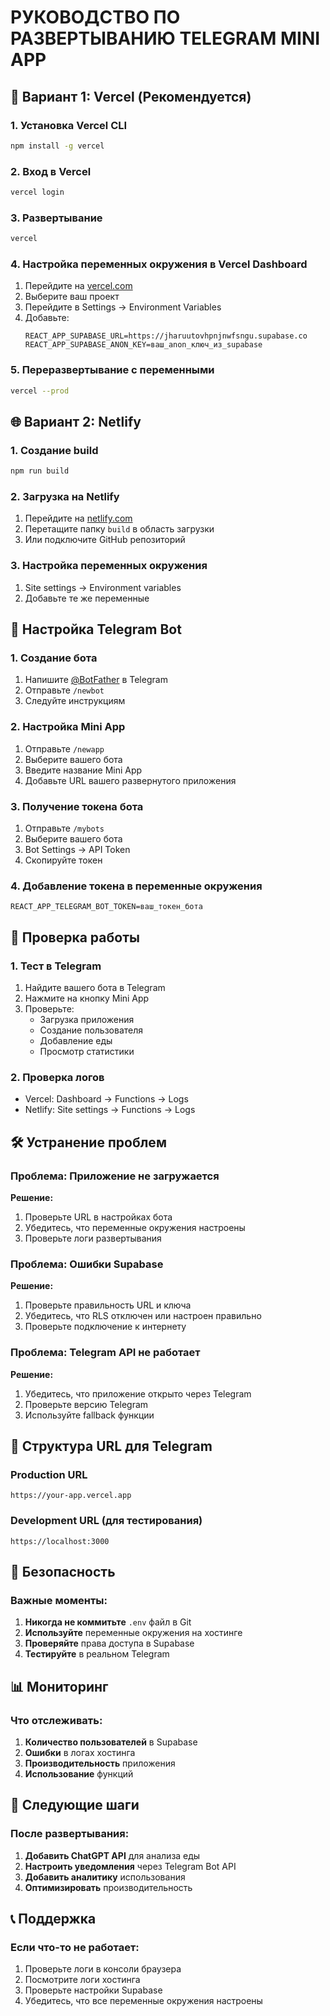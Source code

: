 # РУКОВОДСТВО ПО РАЗВЕРТЫВАНИЮ TELEGRAM MINI APP

## 🚀 Вариант 1: Vercel (Рекомендуется)

### 1. Установка Vercel CLI
```bash
npm install -g vercel
```

### 2. Вход в Vercel
```bash
vercel login
```

### 3. Развертывание
```bash
vercel
```

### 4. Настройка переменных окружения в Vercel Dashboard
1. Перейдите на [vercel.com](https://vercel.com)
2. Выберите ваш проект
3. Перейдите в Settings → Environment Variables
4. Добавьте:
   ```
   REACT_APP_SUPABASE_URL=https://jharuutovhpnjnwfsngu.supabase.co
   REACT_APP_SUPABASE_ANON_KEY=ваш_anon_ключ_из_supabase
   ```

### 5. Переразвертывание с переменными
```bash
vercel --prod
```

## 🌐 Вариант 2: Netlify

### 1. Создание build
```bash
npm run build
```

### 2. Загрузка на Netlify
1. Перейдите на [netlify.com](https://netlify.com)
2. Перетащите папку `build` в область загрузки
3. Или подключите GitHub репозиторий

### 3. Настройка переменных окружения
1. Site settings → Environment variables
2. Добавьте те же переменные

## 🤖 Настройка Telegram Bot

### 1. Создание бота
1. Напишите [@BotFather](https://t.me/BotFather) в Telegram
2. Отправьте `/newbot`
3. Следуйте инструкциям

### 2. Настройка Mini App
1. Отправьте `/newapp`
2. Выберите вашего бота
3. Введите название Mini App
4. Добавьте URL вашего развернутого приложения

### 3. Получение токена бота
1. Отправьте `/mybots`
2. Выберите вашего бота
3. Bot Settings → API Token
4. Скопируйте токен

### 4. Добавление токена в переменные окружения
```
REACT_APP_TELEGRAM_BOT_TOKEN=ваш_токен_бота
```

## 🔧 Проверка работы

### 1. Тест в Telegram
1. Найдите вашего бота в Telegram
2. Нажмите на кнопку Mini App
3. Проверьте:
   - Загрузка приложения
   - Создание пользователя
   - Добавление еды
   - Просмотр статистики

### 2. Проверка логов
- Vercel: Dashboard → Functions → Logs
- Netlify: Site settings → Functions → Logs

## 🛠️ Устранение проблем

### Проблема: Приложение не загружается
**Решение:**
1. Проверьте URL в настройках бота
2. Убедитесь, что переменные окружения настроены
3. Проверьте логи развертывания

### Проблема: Ошибки Supabase
**Решение:**
1. Проверьте правильность URL и ключа
2. Убедитесь, что RLS отключен или настроен правильно
3. Проверьте подключение к интернету

### Проблема: Telegram API не работает
**Решение:**
1. Убедитесь, что приложение открыто через Telegram
2. Проверьте версию Telegram
3. Используйте fallback функции

## 📱 Структура URL для Telegram

### Production URL
```
https://your-app.vercel.app
```

### Development URL (для тестирования)
```
https://localhost:3000
```

## 🔐 Безопасность

### Важные моменты:
1. **Никогда не коммитьте** `.env` файл в Git
2. **Используйте** переменные окружения на хостинге
3. **Проверяйте** права доступа в Supabase
4. **Тестируйте** в реальном Telegram

## 📊 Мониторинг

### Что отслеживать:
1. **Количество пользователей** в Supabase
2. **Ошибки** в логах хостинга
3. **Производительность** приложения
4. **Использование** функций

## 🎯 Следующие шаги

### После развертывания:
1. **Добавить ChatGPT API** для анализа еды
2. **Настроить уведомления** через Telegram Bot API
3. **Добавить аналитику** использования
4. **Оптимизировать** производительность

## 📞 Поддержка

### Если что-то не работает:
1. Проверьте логи в консоли браузера
2. Посмотрите логи хостинга
3. Проверьте настройки Supabase
4. Убедитесь, что все переменные окружения настроены 